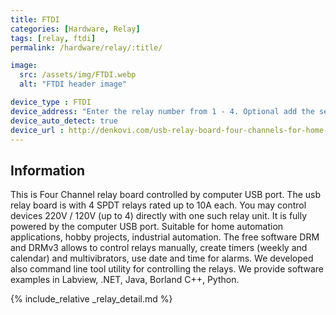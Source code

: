```yaml
---
title: FTDI
categories: [Hardware, Relay]
tags: [relay, ftdi]
permalink: /hardware/relay/:title/

image:
  src: /assets/img/FTDI.webp
  alt: "FTDI header image"

device_type : FTDI
device_address: "Enter the relay number from 1 - 4. Optional add the serial of the board separated by a comma.<br />Ex: `1,A702JH8H`"
device_auto_detect: true
device_url : http://denkovi.com/usb-relay-board-four-channels-for-home-automation
---
```


## Information
This is Four Channel relay board controlled by computer USB port. The usb relay board is with 4 SPDT relays rated up to 10A each. You may control devices 220V / 120V (up to 4) directly with one such relay unit. It is fully powered by the computer USB port. Suitable for home automation applications, hobby projects, industrial automation. The free software DRM and DRMv3 allows to control relays manually, create timers (weekly and calendar) and multivibrators, use date and time for alarms. We developed also command line tool utility for controlling the relays. We provide software examples in Labview, .NET, Java, Borland C++, Python.

{% include_relative _relay_detail.md %}